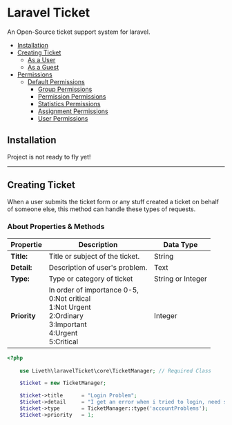 # Laravel Ticket
An Open-Source ticket support system for laravel.

* [Installation](#installation)
* [Creating Ticket](#creating-ticket)
    * [As a User](#creating-ticket-as-user)
    * [As a Guest](#creating-ticket-as-guest)
* [Permissions](#permissions)
    * [Default Permissions](#default-permissions)
        * [Group Permissions](#group-permissions)
        * [Permission Permissions](#permission-permissions)
        * [Statistics Permissions](#statistics-permissions)
        * [Assignment Permissions](#assignment-permissions)
        * [User Permissions](#user-permissions)

## Installation
Project is not ready to fly yet!

---

## Creating Ticket
When a user submits the ticket form or any stuff created a ticket on behalf of someone else, this method can handle these types of requests.

### About Properties & Methods
|Propertie|Description|Data Type|
|---------------|-------------------------------|-------------------|
|<b>Title:</b>  |Title or subject of the ticket.|String             |
|<b>Detail:</b> |Description of user's problem. |Text               |
|<b>Type:</b>   |Type or category of ticket     |String or Integer  |
|<b>Priority</b>|In order of importance 0-5,<br>0:Not critical<br>1:Not Urgent<br>2:Ordinary<br>3:Important<br>4:Urgent<br>5:Critical|Integer|




```php
<?php
    
    use Liveth\laravelTicket\core\TicketManager; // Required Class

    $ticket = new TicketManager;

    $ticket->title      = "Login Problem";
    $ticket->detail     = "I get an error when i tried to login, need support";
    $ticket->type       = TicketManager::type('accountProblems');
    $ticket->priority   = 1;
```

        